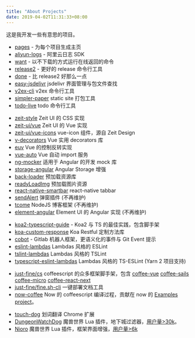 ```yaml
---
title: "About Projects"
date: 2019-04-02T11:31:33+08:00
---
```


这是我开发一些有意思的项目。

- [pages](https://github.com/WittBulter/pages) - 为每个项目生成主页
- [aliyun-logs](https://github.com/WittBulter/aliyun-logs) - 阿里云日志 SDK
- [want](https://github.com/WittBulter/want) - 以不下载的方式运行在线返回的命令
- [release2](https://github.com/WittBulter/release2) - 更好的 release 命令行工具
- [done](https://github.com/WittBulter/done) - 比 release2 好那么一点
- [easy-jsdelivr](https://github.com/WittBulter/easy-jsdelivr) jsdelivr 界面管理与包文件查找
- [v2ex-cli](https://github.com/WittBulter/v2ex-cli) v2ex 命令行工具
- [simpler-paper](https://github.com/WittBulter/simpler-paper) static site 打包工具
- [todo-live](https://github.com/WittBulter/todo-live) todo 命令行工具


<p></p>

- [zeit-style](https://github.com/zeit-ui/zeit-style) Zeit UI 的 CSS 实现
- [zeit-ui/vue](https://github.com/zeit-ui/vue) Zeit UI 的 Vue 实现
- [zeit-ui/vue-icons](https://github.com/zeit-ui/vue-icons) vue-icon 组件，源自 Zeit Design
- [v-decorators](https://github.com/HaiFengFE/v-decorators) Vue 实用 decorators 库
- [euv](https://github.com/DhyanaChina/euv) Vue 的控制反转实现
- [vue-auto](https://github.com/WittBulter/vue-auto) Vue 自动 import 服务
- [ng-mocker](https://github.com/DhyanaChina/ng-mocker) 适用于 Angular 的开发 mock 库
- [storage-angular](https://github.com/DhyanaChina/storage-angular) Angular Storage 增强
- [back-loader](https://github.com/WittBulter/back-loader) 预加载资源库
- [readyLoadImg](https://github.com/WittBulter/readyLoadImg) 预加载图片资源
- [react-native-smartbar](https://github.com/WittBulter/react-native-smartbar) react-native tabbar
- [sendAlert](https://github.com/WittBulter/sendAlert) 弹窗插件 (不再维护)
- [tcome](https://github.com/WittBulter/tcome) NodeJS 博客框架 (不再维护)
- [element-angular](https://github.com/ElemeFE/element-angular) Element UI 的 Angular 实现 (不再维护)

<p></p>

- [koa2-typescript-guide](https://github.com/WittBulter/koa2-typescript-guide) - Koa2 与 TS 的最佳实践，包含脚手架
- [koa-custom-response](https://github.com/WittBulter/koa-custom-response) Koa Restful 定制方法库
- [cobot](https://github.com/WittBulter/cobot) - Gitlab 机器人框架，更语义化的事件与 Git Event 提示
- [eslint-lambdas](https://github.com/WittBulter/eslint-config-lambdas) Lambdas 风格的 ESLint
- [tslint-lambdas](https://github.com/WittBulter/tslint-config-lambdas) Lambdas 风格的 TSLint
- [typescript-eslint-lambdas](https://github.com/WittBulter/eslint-config-ts-lambdas) Lambdas 风格的 TS-ESLint (Yarn 2 项目支持)

<p></p>

- [just-fine/cs](https://github.com/just-fine/cs) coffeescript 的众多框架脚手架，包含 [coffee-vue](https://github.com/just-fine/vue-coffee)
 [coffee-sails](https://github.com/just-fine/sails-coffee) [coffee-micro](https://github.com/just-fine/micro-coffee) [coffee-react-next](https://github.com/just-fine/next-coffee)
- [just-fine/fine.sh-cli](https://github.com/just-fine/fine.sh-cli) 一键部署文档工具
- [now-coffee](https://github.com/wittbulter/now-coffee) Now 的 coffeescript 编译过程，贡献在 now 的 [Examples project](https://github.com/zeit/now-examples/blob/master/nodejs-coffee/now.json)。

<p></p>

- [touch-dog](https://github.com/WittBulter/touch-dog) 划词翻译 Chrome 扩展
- [DungeonWatchDog](https://github.com/WittBulter/DungeonWatchDog) 魔兽世界 Lua 插件，地下城过滤器，[用户量>30k](https://www.curseforge.com/wow/addons/dungeonwatchdog)。
- [Nioro](https://github.com/WittBulter/Nioro) 魔兽世界 Lua 插件，框架界面增强，[用户量>6k](https://www.curseforge.com/wow/addons/Nioro)
